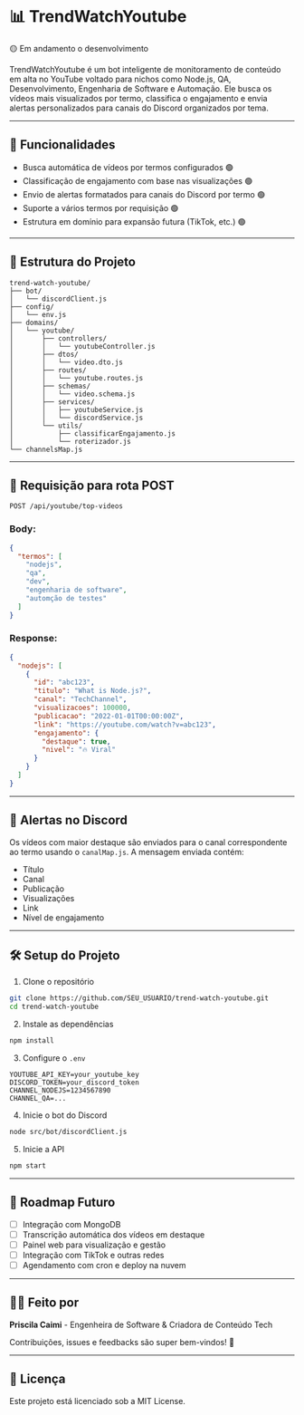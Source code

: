# 📊 TrendWatchYoutube

🟡 Em andamento o desenvolvimento

TrendWatchYoutube é um bot inteligente de monitoramento de conteúdo em alta no YouTube voltado para nichos como Node.js, QA, Desenvolvimento, Engenharia de Software e Automação. Ele busca os vídeos mais visualizados por termo, classifica o engajamento e envia alertas personalizados para canais do Discord organizados por tema.

---

## 🚀 Funcionalidades

- Busca automática de vídeos por termos configurados 🟢	
- Classificação de engajamento com base nas visualizações 🟢	
- Envio de alertas formatados para canais do Discord por termo 🟢	
- Suporte a vários termos por requisição 🟢	
- Estrutura em domínio para expansão futura (TikTok, etc.) 🟢	

---

## 🧱 Estrutura do Projeto

```
trend-watch-youtube/
├── bot/
│   └── discordClient.js
├── config/
│   └── env.js
├── domains/
│   └── youtube/
│       ├── controllers/
│       │   └── youtubeController.js
│       ├── dtos/
│       │   └── video.dto.js
│       ├── routes/
│       │   └── youtube.routes.js
│       ├── schemas/
│       │   └── video.schema.js
│       ├── services/
│       │   ├── youtubeService.js
│       │   └── discordService.js
│       └── utils/
│           ├── classificarEngajamento.js
│           └── roterizador.js
└── channelsMap.js
```

---

## 🧪 Requisição para rota POST

`POST /api/youtube/top-videos`

### Body:
```json
{
  "termos": [
    "nodejs",
    "qa",
    "dev",
    "engenharia de software",
    "automção de testes"
  ]
}
```

### Response:
```json
{
  "nodejs": [
    {
      "id": "abc123",
      "titulo": "What is Node.js?",
      "canal": "TechChannel",
      "visualizacoes": 100000,
      "publicacao": "2022-01-01T00:00:00Z",
      "link": "https://youtube.com/watch?v=abc123",
      "engajamento": {
        "destaque": true,
        "nivel": "🔥 Viral"
      }
    }
  ]
}
```

---

## 📡 Alertas no Discord

Os vídeos com maior destaque são enviados para o canal correspondente ao termo usando o `canalMap.js`. A mensagem enviada contém:

- Título
- Canal
- Publicação
- Visualizações
- Link
- Nível de engajamento

---

## 🛠️ Setup do Projeto

1. Clone o repositório
```bash
git clone https://github.com/SEU_USUARIO/trend-watch-youtube.git
cd trend-watch-youtube
```

2. Instale as dependências
```bash
npm install
```

3. Configure o `.env`
```env
YOUTUBE_API_KEY=your_youtube_key
DISCORD_TOKEN=your_discord_token
CHANNEL_NODEJS=1234567890
CHANNEL_QA=...
```

4. Inicie o bot do Discord
```bash
node src/bot/discordClient.js
```

5. Inicie a API
```bash
npm start
```

---

## 📌 Roadmap Futuro
- [ ] Integração com MongoDB
- [ ] Transcrição automática dos vídeos em destaque
- [ ] Painel web para visualização e gestão
- [ ] Integração com TikTok e outras redes
- [ ] Agendamento com cron e deploy na nuvem

---

## 👩‍💻 Feito por
**Priscila Caimi** - Engenheira de Software & Criadora de Conteúdo Tech

Contribuições, issues e feedbacks são super bem-vindos! 💜

---

## 📄 Licença
Este projeto está licenciado sob a MIT License.

